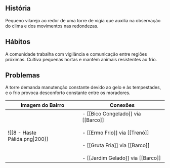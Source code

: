 ## História  
Pequeno vilarejo ao redor de uma torre de vigia que auxilia na observação do clima e dos movimentos nas redondezas.

## Hábitos  
A comunidade trabalha com vigilância e comunicação entre regiões próximas. Cultiva pequenas hortas e mantém animais resistentes ao frio.

## Problemas  
A torre demanda manutenção constante devido ao gelo e às tempestades, e o frio provoca desconforto constante entre os moradores.



| Imagem do Bairro               | Conexões                                                                                                                                               |
| ------------------------------ | ------------------------------------------------------------------------------------------------------------------------------------------------------ |
| ![[8 - Haste Pálida.png\|200]] | - [[Bico Congelado]] via [[Barco]]<br><br>- [[Ermo Frio]] via [[Trenó]]<br><br>- [[Gruta Fria]] via [[Barco]]<br><br>- [[Jardim Gelado]] via [[Barco]] |
